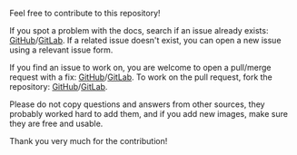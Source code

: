 Feel free to contribute to this repository!

If you spot a problem with the docs, search if an issue already exists: [GitHub](https://github.com/FJrodafo/colors/issues)/[GitLab](https://gitlab.com/FJrodafo/colors/-/issues). If a related issue doesn't exist, you can open a new issue using a relevant issue form.

If you find an issue to work on, you are welcome to open a pull/merge request with a fix: [GitHub](https://github.com/FJrodafo/colors/pulls)/[GitLab](https://gitlab.com/FJrodafo/colors/-/merge_requests). To work on the pull request, fork the repository: [GitHub](https://github.com/FJrodafo/colors/forks)/[GitLab](https://gitlab.com/FJrodafo/colors/-/forks).

Please do not copy questions and answers from other sources, they probably worked hard to add them, and if you add new images, make sure they are free and usable.

Thank you very much for the contribution!